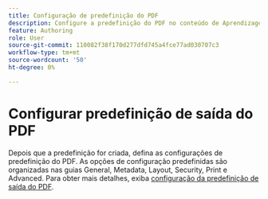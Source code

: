 ```yaml
---
title: Configuração de predefinição do PDF
description: Configure a predefinição do PDF no conteúdo de Aprendizagem e treinamento.
feature: Authoring
role: User
source-git-commit: 110082f38f170d277dfd745a4fce77ad030707c3
workflow-type: tm+mt
source-wordcount: '50'
ht-degree: 0%

---
```


# Configurar predefinição de saída do PDF

Depois que a predefinição for criada, defina as configurações de predefinição do PDF. As opções de configuração predefinidas são organizadas nas guias General, Metadata, Layout, Security, Print e Advanced. Para obter mais detalhes, exiba [configuração da predefinição de saída do PDF](../web-editor/native-pdf-web-editor.md).


